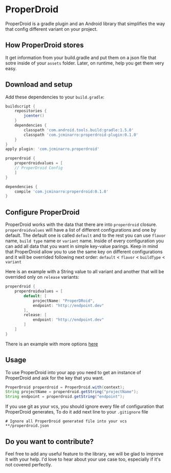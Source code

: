 ProperDroid
====
ProperDroid is a gradle plugin and an Android library that simplifies the way that config different variant on your project.

## How ProperDroid stores
It get information from your build.gradle and put them on a json file that sotre inside of your `assets` folder. Later, on runtime, help you get them very easy.

## Download and setup
Add these dependencies to your `build.gradle`:

```groovy
buildscript {
    repositories {
        jcenter()
    }
    dependencies {
        classpath 'com.android.tools.build:gradle:1.5.0'
        classpath 'com.jcminarro:properdroid-plugin:0.1.0'
    }
}
apply plugin: 'com.jcminarro.properdroid'

properdroid {
	properdroidvalues = [
	// ProperDroid Config
	]
}

dependencies {
    compile 'com.jcminarro:properdroid:0.1.0'
}
```

## Configure ProperDroid
ProperDroid works with the data that there are into `properdroid` closure. `properdroidvalues` will have a list of different configurations and one by default. The default one is called `default` and to the rest you can use `flavor` name, `build type` name or `variant` name. Inside of every configuration you can add all data that you want in simple key-value parings. Keep in mind that ProperDroid allow you to use the same key on different configurations and it will be overrided following next order: `default` < `flavor` < `buildType` < `variant`

Here is an example with a String value to all variant and another that will be overrided only on `release` variants:

```groovy
properdroid {
	properdroidvalues = [
		default: [
			projectName: "ProperDRoid",
			endpoint: "http://endpoint.dev"
		],
		release: [
			endpoint: "http://endpoint.dev"
		]
	]
}
```

There is an example with more options [here](https://github.com/JcMinarro/ProperDroid/tree/master/properdroid-example)

## Usage
To use ProperDroid into your app you need to get an instance of ProperDroid and ask for the key that you want. 

```java
ProperDroid properdroid = ProperDroid.with(context);
String projectName = properdroid.getString("projectName");
String endpoint = properdroid.getString("endpoint");
``` 

If you use git as your vcs, you should ignore every file of configuration that ProperDroid generates, To do it add next line to your `.gitignore` file
```
# Ignore all ProperDroid generated file into your vcs
**/properdroid.json
```

## Do you want to contribute?
Feel free to add any useful feature to the library, we will be glad to improve it with your help.
I'd love to hear about your use case too, especially if it's not covered perfectly.
